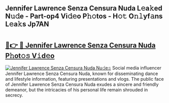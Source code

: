 ## Jennifer Lawrence Senza Censura Nuda L𝚎a𝚔ed N𝚞𝚍e - Part-op4 Vi𝚍𝚎o P𝚑𝚘tos - H𝚘𝚝 O𝚗𝚕yf𝚊ns L𝚎a𝚔s Jp7AN

# <h2><a href="http://kfatqll.oniu.top/?m=Jennifer+Lawrence+Senza+Censura+Nuda">🔗👉 🔴 Jennifer Lawrence Senza Censura Nuda P𝚑ot𝚘𝚜 V𝚒d𝚎o</a></h2>

[![Jennifer Lawrence Senza Censura Nuda Nu𝚍e𝚜](https://i.imgur.com/0qMVB7G.gif)](http://kfatqll.oniu.top/?m=Jennifer+Lawrence+Senza+Censura+Nuda)
Social media influencer Jennifer Lawrence Senza Censura Nuda, known for disseminating dance and lifestyle information, featuring presentations and vlogs. The public face of Jennifer Lawrence Senza Censura Nuda exudes a sincere and friendly demeanor, but the intricacies of his personal life remain shrouded in secrecy.  
